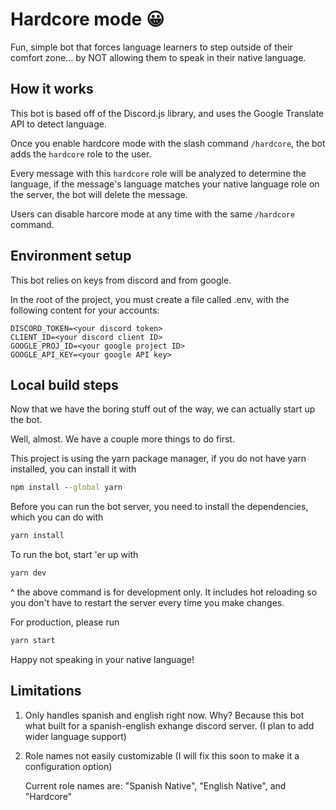 # Hardcore mode 😀
Fun, simple bot that forces language learners to step outside of their comfort zone... by NOT allowing them to speak in their native language.

## How it works
This bot is based off of the Discord.js library, and uses the Google Translate API to detect language.

Once you enable hardcore mode with the slash command `/hardcore`, the bot adds the `hardcore` role to the user.

Every message with this `hardcore` role will be analyzed to determine the language, if the message's language matches your native language role on the server, the bot will delete the message.

Users can disable harcore mode at any time with the same `/hardcore` command.

## Environment setup
This bot relies on keys from discord and from google.

In the root of the project, you must create a file called .env, with the following content for your accounts:

```env
DISCORD_TOKEN=<your discord token>
CLIENT_ID=<your discord client ID>
GOOGLE_PROJ_ID=<your google project ID>
GOOGLE_API_KEY=<your google API key>
```


## Local build steps
Now that we have the boring stuff out of the way, we can actually start up the bot.

Well, almost. We have a couple more things to do first.

This project is using the yarn package manager, if you do not have yarn installed, you can install it with

```cmd
npm install --global yarn
```

Before you can run the bot server, you need to install the dependencies, which you can do with

```cmd
yarn install
```

To run the bot, start 'er up with

```cmd
yarn dev
```

^ the above command is for development only. It includes hot reloading so you don't have to restart the server every time you make changes.

For production, please run

```cmd
yarn start
```

Happy not speaking in your native language!

## Limitations
1. Only handles spanish and english right now. Why? Because this bot what built for a spanish-english exhange discord server.
    (I plan to add wider language support)
2. Role names not easily customizable (I will fix this soon to make it a configuration option)

    Current role names are: "Spanish Native", "English Native", and "Hardcore"


